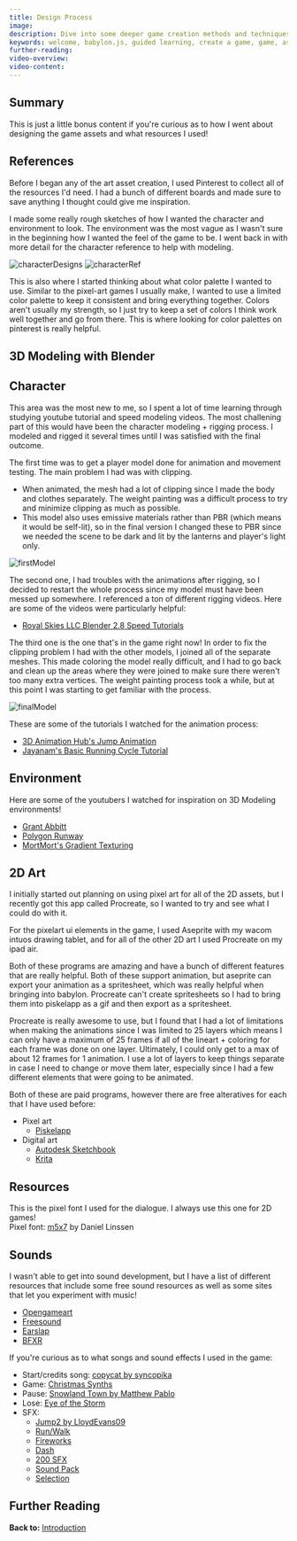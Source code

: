 ```yaml
---
title: Design Process
image: 
description: Dive into some deeper game creation methods and techniques.
keywords: welcome, babylon.js, guided learning, create a game, game, assets, design
further-reading:
video-overview:
video-content:
---
```


## Summary
This is just a little bonus content if you're curious as to how I went about designing the game assets and what resources I used!

## References
Before I began any of the art asset creation, I used Pinterest to collect all of the resources I'd need. I had a bunch of different boards and made sure to save anything I thought could give me inspiration.

I made some really rough sketches of how I wanted the character and environment to look. The environment was the most vague as I wasn't sure in the beginning how I wanted the feel of the game to be. I went back in with more detail for the character reference to help with modeling.

![characterDesigns](/img/how_to/create-a-game/characterDesigns.jpeg)
![characterRef](/img/how_to/create-a-game/characterref.jpeg)

This is also where I started thinking about what color palette I wanted to use. Similar to the pixel-art games I usually make, I wanted to use a limited color palette to keep it consistent and bring everything together. Colors aren't usually my strength, so I just try to keep a set of colors I think work well together and go from there. This is where looking for color palettes on pinterest is really helpful.

## 3D Modeling with Blender
## Character
This area was the most new to me, so I spent a lot of time learning through studying youtube tutorial and speed modeling videos. The most challening part of this would have been the character modeling + rigging process. I modeled and rigged it several times until I was satisfied with the final outcome.

The first time was to get a player model done for animation and movement testing. The main problem I had was with clipping.
- When animated, the mesh had a lot of clipping since I made the body and clothes separately. The weight painting was a difficult process to try and minimize clipping as much as possible.
- This model also uses emissive materials rather than PBR (which means it would be self-lit), so in the final version I changed these to PBR since we needed the scene to be dark and lit by the lanterns and player's light only.

![firstModel](/img/how_to/create-a-game/firstModel.png)

The second one, I had troubles with the animations after rigging, so I decided to restart the whole process since my model must have been messed up somewhere. I referenced a ton of different rigging videos. Here are some of the videos were particularly helpful:
- [Royal Skies LLC Blender 2.8 Speed Tutorials](https://www.youtube.com/watch?v=f6vgICNCVxQ&list=PLZpDYt0cyiuu-sxJKbuYh8OjtgmXNacCV)

The third one is the one that's in the game right now! In order to fix the clipping problem I had with the other models, I joined all of the separate meshes. This made coloring the model really difficult, and I had to go back and clean up the areas where they were joined to make sure there weren't too many extra vertices. The weight painting process took a while, but at this point I was starting to get familiar with the process.

![finalModel](/img/how_to/create-a-game/finalPlayerModel.png)

These are some of the tutorials I watched for the animation process:
- [3D Animation Hub's Jump Animation](https://www.youtube.com/watch?v=VvTEovuTCgA)
- [Jayanam's Basic Running Cycle Tutorial](https://www.youtube.com/watch?v=0PkBq9NW7K8)

## Environment

Here are some of the youtubers I watched for inspiration on 3D Modeling environments!
- [Grant Abbitt](https://www.youtube.com/user/mediagabbitt)
- [Polygon Runway](https://www.youtube.com/channel/UCGSJevmBuDyxjLLOBNaYMGA)
- [MortMort's Gradient Texturing](https://www.youtube.com/watch?v=uOyiZaioX1U&list=PLR3Ra9cf8aV23C2oBB3aFLla6ABAPYiDk&index=5)

## 2D Art
I initially started out planning on using pixel art for all of the 2D assets, but I recently got this app called Procreate, so I wanted to try and see what I could do with it.

For the pixelart ui elements in the game, I used Aseprite with my wacom intuos drawing tablet, and for all of the other 2D art I used Procreate on my ipad air.

Both of these programs are amazing and have a bunch of different features that are really helpful. Both of these support animation, but aseprite can export your animation as a spritesheet, which was really helpful when bringing into babylon. Procreate can't create spritesheets so I had to bring them into piskelapp as a gif and then export as a spritesheet.

Procreate is really awesome to use, but I found that I had a lot of limitations when making the animations since I was limited to 25 layers which means I can only have a maximum of 25 frames if all of the lineart + coloring for each frame was done on one layer. Ultimately, I could only get to a max of about 12 frames for 1 animation. I use a lot of layers to keep things separate in case I need to change or move them later, especially since I had a few different elements that were going to be animated.

Both of these are paid programs, however there are free alteratives for each that I have used before:
- Pixel art
    - [Piskelapp](https://www.piskelapp.com/)
- Digital art
    - [Autodesk Sketchbook](https://www.sketchbook.com/)
    - [Krita](https://krita.org/en/)

## Resources
This is the pixel font I used for the dialogue. I always use this one for 2D games!  
Pixel font: [m5x7](https://managore.itch.io/m5x7) by Daniel Linssen

## Sounds
I wasn't able to get into sound development, but I have a list of different resources that include some free sound resources as well as some sites that let you experiment with music!
 - [Opengameart](https://opengameart.org/)
 - [Freesound](https://freesound.org/)
 - [Earslap](http://earslap.com/)
 - [BFXR](https://www.bfxr.net/)

If you're curious as to what songs and sound effects I used in the game:
 - Start/credits song: [copycat by syncopika](https://opengameart.org/content/copycat)
 - Game: [Christmas Synths](https://opengameart.org/content/happy-synths-loop-with-slight-christmas-feeling)
 - Pause: [Snowland Town by Matthew Pablo](https://opengameart.org/content/snowland-town)
 - Lose: [Eye of the Storm](https://opengameart.org/content/eye-of-the-storm)
 - SFX:
    - [Jump2 by LloydEvans09](https://freesound.org/people/LloydEvans09/sounds/187024/)
    - [Run/Walk](https://maysama.itch.io/free-footsteps-sound-effects)
    - [Fireworks](https://opengameart.org/content/25-cc0-bang-firework-sfx)
    - [Dash](https://freesound.org/people/potentjello/sounds/194081/)
    - [200 SFX](https://kronbits.itch.io/freesfx)
    - [Sound Pack](https://opengameart.org/content/level-up-power-up-coin-get-13-sounds)
    - [Selection](https://opengameart.org/content/8bit-menu-select)

## Further Reading
**Back to:** [Introduction](/how_to/page1)
